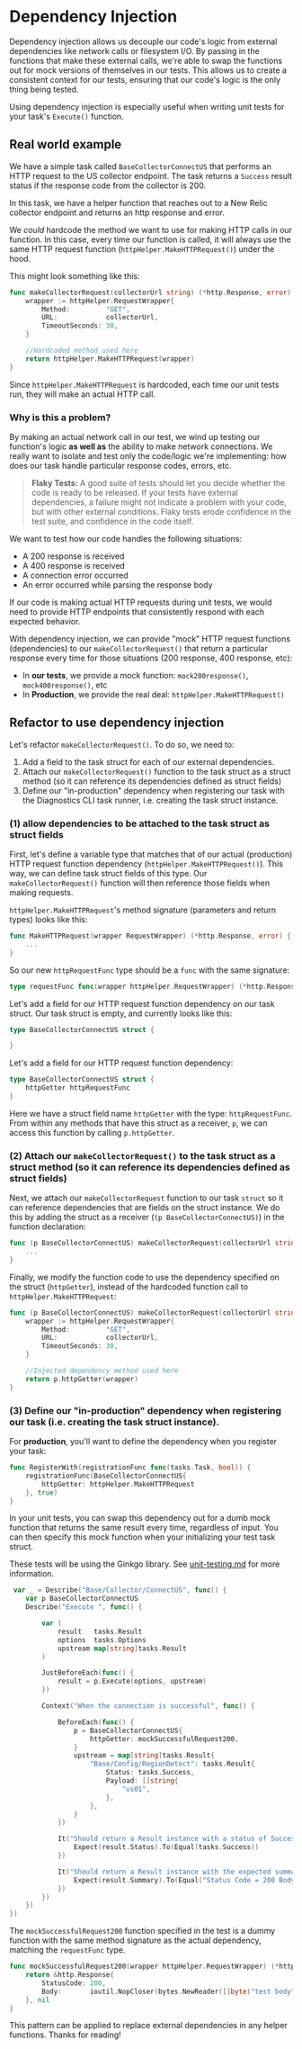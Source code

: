 # Dependency Injection

Dependency injection allows us decouple our code's logic from external dependencies like network calls or filesystem I/O. By passing in the functions that make these external calls, we're able to swap the functions out for mock versions of themselves in our tests. This allows us to create a consistent context for our tests, ensuring that our code's logic is the only thing being tested. 

Using dependency injection is especially useful when writing unit tests for your task's `Execute()` function. 

## Real world example

We have a simple task called `BaseCollectorConnectUS` that performs an HTTP request to the US collector endpoint. The task returns a `Success` result status if the response code from the collector is 200.

In this task, we have a helper function that reaches out to a New Relic collector endpoint and returns an http response and error.

We _could_ hardcode the method we want to use for making HTTP calls in our function. In this case, every time our function is called, it will always use the same HTTP request function (`httpHelper.MakeHTTPRequest()`) under the hood.

This might look something like this:


```go
func makeCollectorRequest(collectorUrl string) (*http.Response, error) {
    wrapper := httpHelper.RequestWrapper{
		Method:         "GET",
		URL:            collectorUrl,
		TimeoutSeconds: 30,
	}

    //Hardcoded method used here
    return httpHelper.MakeHTTPRequest(wrapper)
}
```

Since `httpHelper.MakeHTTPRequest` is hardcoded, each time our unit tests run, they will make an actual HTTP call.


### Why is this a problem?

By making an actual network call in our test, we wind up testing our function's logic **as well as** the ability to make network connections. 
We really want to isolate and test only the code/logic we're implementing: how does our task handle particular response codes, errors, etc.

>**Flaky Tests:** 
>A good suite of tests should let you decide whether the code is ready to be released. If your tests have external dependencies, a failure might not indicate a problem with your code, but with other external conditions. Flaky tests erode confidence in the test suite, and confidence in the code itself.

We want to test how our code handles the following situations:

* A 200 response is received
* A 400 response is received
* A connection error occurred
* An error occurred while parsing the response body

If our code is making actual HTTP requests during unit tests, we would need to provide HTTP endpoints that consistently respond with each expected behavior.

With dependency injection, we can provide "mock" HTTP request functions (dependencies) to our `makeCollectorRequest()` that return a particular response every time for those situations (200 response, 400 response, etc):

* In **our tests**, we provide a mock function: `mock200response()`, `mock400response()`, etc
* In **Production**, we provide the real deal: `httpHelper.MakeHTTPRequest()`

## Refactor to use dependency injection

Let's refactor `makeCollectorRequest()`. To do so, we need to:

1. Add a field to the task struct for each of our external dependencies. 
2. Attach our `makeCollectorRequest()` function to the task struct as a struct method (so it can reference its dependencies defined as struct fields)
3. Define our "in-production" dependency when registering our task with the Diagnostics CLI task runner, i.e. creating the task struct instance.

### (1) allow dependencies to be attached to the task struct as struct fields

First, let's define a variable type that matches that of our actual (production) HTTP request function dependency (`httpHelper.MakeHTTPRequest()`). This way, we can define task struct fields of this type. Our `makeCollectorRequest()` function will then reference those fields when making requests.

`httpHelper.MakeHTTPRequest`'s method signature (parameters and return types) looks like this:

```go
func MakeHTTPRequest(wrapper RequestWrapper) (*http.Response, error) {
    ...
}
```

So our new `httpRequestFunc` type should be a `func` with the same signature:

```go
type requestFunc func(wrapper httpHelper.RequestWrapper) (*http.Response, error)
```


Let's add a field for our HTTP request function dependency on our task struct. Our task struct is empty, and currently looks like this:

```go
type BaseCollectorConnectUS struct {

}
```

Let's add a field for our HTTP request function dependency:

```go
type BaseCollectorConnectUS struct {
    httpGetter httpRequestFunc
}
```

Here we have a struct field name `httpGetter` with the type: `httpRequestFunc`. From within any methods that have this struct as a receiver, `p`, we can access this function by calling `p.httpGetter`. 

### (2) Attach our `makeCollectorRequest()` to the task struct as a struct method (so it can reference its dependencies defined as struct fields)

Next, we attach our `makeCollectorRequest` function to our task `struct` so it can reference dependencies that are fields on the struct instance. We do this by adding the struct as a receiver (`(p BaseCollectorConnectUS)`) in the function declaration:

```go
func (p BaseCollectorConnectUS) makeCollectorRequest(collectorUrl string) (*http.Response, error) {
    ...
}
```

Finally, we modify the function code to use the dependency specified on the struct (`httpGetter`), instead of the hardcoded function call to `httpHelper.MakeHTTPRequest`:

```go
func (p BaseCollectorConnectUS) makeCollectorRequest(collectorUrl string) (*http.Response, error) {
    wrapper := httpHelper.RequestWrapper{
		Method:         "GET",
		URL:            collectorUrl,
		TimeoutSeconds: 30,
	}

    //Injected dependency method used here
    return p.httpGetter(wrapper)
}
```

### (3) Define our "in-production" dependency when registering our task (i.e. creating the task struct instance).

For **production**, you'll want to define the dependency when you register your task:

```go
func RegisterWith(registrationFunc func(tasks.Task, bool)) {
    registrationFunc(BaseCollectorConnectUS{
        httpGetter: httpHelper.MakeHTTPRequest
    }, true)
}
```

In your unit tests, you can swap this dependency out for a dumb mock function that returns the same result every time, regardless of input.
You can then specify this mock function when your initializing your test task struct.  

These tests will be using the Ginkgo library. See [unit-testing.md](unit-testing.md) for more information.

```go
 var _ = Describe("Base/Collector/ConnectUS", func() {
	var p BaseCollectorConnectUS
	Describe("Execute ", func() {

		var (
			result   tasks.Result
			options  tasks.Options
			upstream map[string]tasks.Result
		)

		JustBeforeEach(func() {
			result = p.Execute(options, upstream)
		})

		Context("When the connection is successful", func() {

			BeforeEach(func() {
				p = BaseCollectorConnectUS{
					httpGetter: mockSuccessfulRequest200,
				}
				upstream = map[string]tasks.Result{
					"Base/Config/RegionDetect": tasks.Result{
						Status: tasks.Success,
						Payload: []string{
							"us01",
						},
					},
				}
			})

			It("Should return a Result instance with a status of Success", func() {
				Expect(result.Status).To(Equal(tasks.Success))
			})

			It("Should return a Result instance with the expected summary for Explain", func() {
				Expect(result.Summary).To(Equal("Status Code = 200 Body = test body"))
			})
		})
	})
})

```

The `mockSuccessfulRequest200` function specified in the test is a dummy function with the same method signature as the actual dependency, matching the `requestFunc` type.

```go
func mockSuccessfulRequest200(wrapper httpHelper.RequestWrapper) (*http.Response, error) {
	return &http.Response{
		StatusCode: 200,
		Body:       ioutil.NopCloser(bytes.NewReader([]byte("test body"))),
	}, nil
}
```

This pattern can be applied to replace external dependencies in any helper functions. Thanks for reading!
